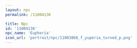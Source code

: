 ```yaml
---
layout: npc
permalink: /11004136

title: Npc
id: '11004136'
npc_name: 'Eupheria'
icon_url: 'portrait/npc/11003868_f_yuperia_turned_p.png'
---
```

